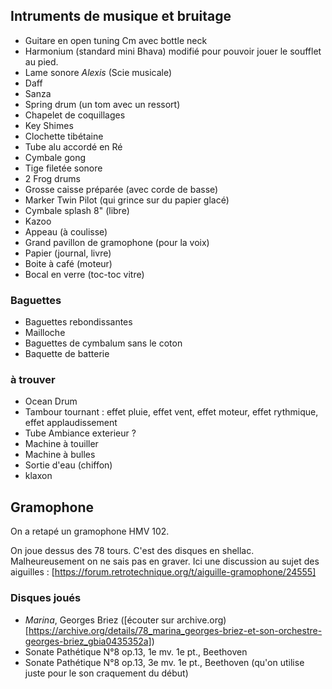 ## Intruments de musique et bruitage


- Guitare en open tuning Cm avec bottle neck
- Harmonium (standard mini Bhava) modifié pour pouvoir jouer le soufflet au pied.
- Lame sonore *Alexis* (Scie musicale)
- Daff
- Sanza
- Spring drum (un tom avec un ressort)
- Chapelet de coquillages
- Key Shimes
- Clochette tibétaine
- Tube alu accordé en Ré
- Cymbale gong
- Tige filetée sonore
- 2 Frog drums
- Grosse caisse préparée (avec corde de basse)
- Marker Twin Pilot (qui grince sur du papier glacé)
- Cymbale splash 8" (libre)
- Kazoo
- Appeau (à coulisse)
- Grand pavillon de gramophone (pour la voix)
- Papier (journal, livre)
- Boite à café (moteur)
- Bocal en verre (toc-toc vitre)

### Baguettes

- Baguettes rebondissantes
- Mailloche
- Baguettes de cymbalum sans le coton
- Baquette de batterie


### à trouver

- Ocean Drum
- Tambour tournant : effet pluie, effet vent, effet moteur, effet rythmique, effet applaudissement
- Tube Ambiance exterieur ?
- Machine à touiller
- Machine à bulles
- Sortie d'eau (chiffon)
- klaxon

## Gramophone 

On a retapé un gramophone HMV 102.

On joue dessus des 78 tours. C'est des disques en shellac. Malheureusement on ne sais pas en graver.
Ici une discussion au sujet des aiguilles : [https://forum.retrotechnique.org/t/aiguille-gramophone/24555]

### Disques joués

- *Marina*, Georges Briez ([écouter sur archive.org)[https://archive.org/details/78_marina_georges-briez-et-son-orchestre-georges-briez_gbia0435352a])
- Sonate Pathétique N°8 op.13, 1e mv. 1e pt., Beethoven
- Sonate Pathétique N°8 op.13, 3e mv. 1e pt., Beethoven (qu'on utilise juste pour le son craquement du début)

